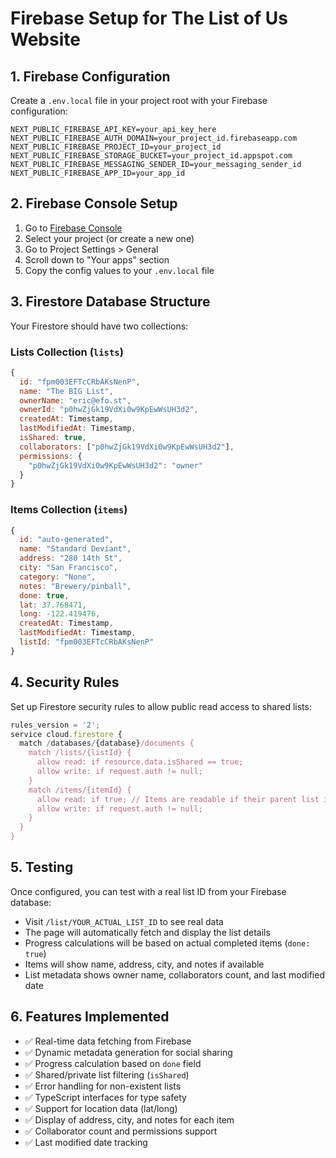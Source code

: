 # Firebase Setup for The List of Us Website

## 1. Firebase Configuration

Create a `.env.local` file in your project root with your Firebase configuration:

```env
NEXT_PUBLIC_FIREBASE_API_KEY=your_api_key_here
NEXT_PUBLIC_FIREBASE_AUTH_DOMAIN=your_project_id.firebaseapp.com
NEXT_PUBLIC_FIREBASE_PROJECT_ID=your_project_id
NEXT_PUBLIC_FIREBASE_STORAGE_BUCKET=your_project_id.appspot.com
NEXT_PUBLIC_FIREBASE_MESSAGING_SENDER_ID=your_messaging_sender_id
NEXT_PUBLIC_FIREBASE_APP_ID=your_app_id
```

## 2. Firebase Console Setup

1. Go to [Firebase Console](https://console.firebase.google.com/)
2. Select your project (or create a new one)
3. Go to Project Settings > General
4. Scroll down to "Your apps" section
5. Copy the config values to your `.env.local` file

## 3. Firestore Database Structure

Your Firestore should have two collections:

### Lists Collection (`lists`)

```javascript
{
  id: "fpm003EFTcCRbAKsNenP",
  name: "The BIG List",
  ownerName: "eric@efo.st",
  ownerId: "p0hwZjGk19VdXi0w9KpEwWsUH3d2",
  createdAt: Timestamp,
  lastModifiedAt: Timestamp,
  isShared: true,
  collaborators: ["p0hwZjGk19VdXi0w9KpEwWsUH3d2"],
  permissions: {
    "p0hwZjGk19VdXi0w9KpEwWsUH3d2": "owner"
  }
}
```

### Items Collection (`items`)

```javascript
{
  id: "auto-generated",
  name: "Standard Deviant",
  address: "280 14th St",
  city: "San Francisco",
  category: "None",
  notes: "Brewery/pinball",
  done: true,
  lat: 37.768471,
  long: -122.419476,
  createdAt: Timestamp,
  lastModifiedAt: Timestamp,
  listId: "fpm003EFTcCRbAKsNenP"
}
```

## 4. Security Rules

Set up Firestore security rules to allow public read access to shared lists:

```javascript
rules_version = '2';
service cloud.firestore {
  match /databases/{database}/documents {
    match /lists/{listId} {
      allow read: if resource.data.isShared == true;
      allow write: if request.auth != null;
    }
    match /items/{itemId} {
      allow read: if true; // Items are readable if their parent list is shared
      allow write: if request.auth != null;
    }
  }
}
```

## 5. Testing

Once configured, you can test with a real list ID from your Firebase database:

- Visit `/list/YOUR_ACTUAL_LIST_ID` to see real data
- The page will automatically fetch and display the list details
- Progress calculations will be based on actual completed items (`done: true`)
- Items will show name, address, city, and notes if available
- List metadata shows owner name, collaborators count, and last modified date

## 6. Features Implemented

- ✅ Real-time data fetching from Firebase
- ✅ Dynamic metadata generation for social sharing
- ✅ Progress calculation based on `done` field
- ✅ Shared/private list filtering (`isShared`)
- ✅ Error handling for non-existent lists
- ✅ TypeScript interfaces for type safety
- ✅ Support for location data (lat/long)
- ✅ Display of address, city, and notes for each item
- ✅ Collaborator count and permissions support
- ✅ Last modified date tracking
